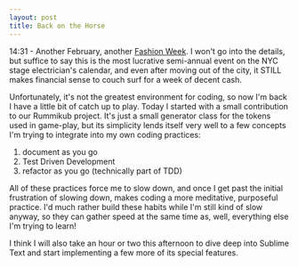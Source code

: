 ```yaml
---
layout: post
title: Back on the Horse
---
```


14:31 - Another February, another [Fashion Week](http://www.nyfw.com). I won't go into the details, but suffice to say this is the most lucrative semi-annual event on the NYC stage electrician's calendar, and even after moving out of the city, it STILL makes financial sense to couch surf for a week of decent cash.

Unfortunately, it's not the greatest environment for coding, so now I'm back I have a little bit of catch up to play. Today I started with a small contribution to our Rummikub project. It's just a small generator class for the tokens used in game-play, but its simplicity lends itself very well to a few concepts I'm trying to integrate into my own coding practices:

1. document as you go
2. Test Driven Development
3. refactor as you go (technically part of TDD)

All of these practices force me to slow down, and once I get past the initial frustration of slowing down, makes coding a more meditative, purposeful practice. I'd much rather build these habits while I'm still kind of slow anyway, so they can gather speed at the same time as, well, everything else I'm trying to learn!

I think I will also take an hour or two this afternoon to dive deep into Sublime Text and start implementing a few more of its special features.